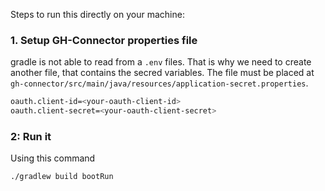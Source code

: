Steps to run this directly on your machine:

### 1. Setup GH-Connector properties file

gradle is not able to read from a `.env` files. That is why we need to create another file, that contains the secred variables.
The file must be placed at `gh-connector/src/main/java/resources/application-secret.properties`.

```bash
oauth.client-id=<your-oauth-client-id>
oauth.client-secret=<your-oauth-client-secret>
```

### 2: Run it
Using this command
```
./gradlew build bootRun
```